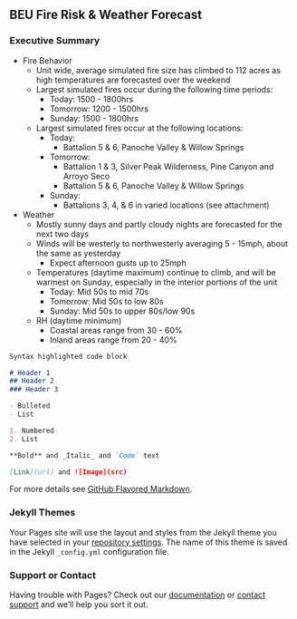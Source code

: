 ## BEU Fire Risk & Weather Forecast

### Executive Summary

- Fire Behavior
  -  Unit wide, average simulated fire size has climbed to 112 acres as high temperatures are forecasted over the weekend
  -  Largest simulated fires occur during the following time periods:
      - Today: 1500 - 1800hrs
      - Tomorrow: 1200 - 1500hrs
      - Sunday: 1500 - 1800hrs
  - Largest simulated fires occur at the following locations:
      - Today:
        - Battalion 5 & 6, Panoche Valley & Willow Springs
      - Tomorrow:
        - Battalion 1 & 3, Silver Peak Wilderness, Pine Canyon and Arroyo Seco
        - Battalion 5 & 6, Panoche Valley & Willow Springs
      - Sunday: 
        - Battalions 3, 4, & 6 in varied locations (see attachment)
- Weather
  - Mostly sunny days and partly cloudy nights are forecasted for the next two days
  - Winds will be westerly to northwesterly averaging 5 - 15mph, about the same as yesterday
    - Expect afternoon gusts up to 25mph
  - Temperatures (daytime maximum) continue to climb, and will be warmest on Sunday, especially in the interior portions of the unit
    - Today: Mid 50s to mid 70s
    - Tomorrow: Mid 50s to low 80s
    - Sunday: Mid 50s to upper 80s/low 90s
  - RH (daytime minimum) 
    - Coastal areas range from 30 - 60%
    - Inland areas range from 20 - 40%

```markdown
Syntax highlighted code block

# Header 1
## Header 2
### Header 3

- Bulleted
- List

1. Numbered
2. List

**Bold** and _Italic_ and `Code` text

[Link](url) and ![Image](src)
```

For more details see [GitHub Flavored Markdown](https://guides.github.com/features/mastering-markdown/).

### Jekyll Themes

Your Pages site will use the layout and styles from the Jekyll theme you have selected in your [repository settings](https://github.com/ericwalmsley/BEU/settings/pages). The name of this theme is saved in the Jekyll `_config.yml` configuration file.

### Support or Contact

Having trouble with Pages? Check out our [documentation](https://docs.github.com/categories/github-pages-basics/) or [contact support](https://support.github.com/contact) and we’ll help you sort it out.
